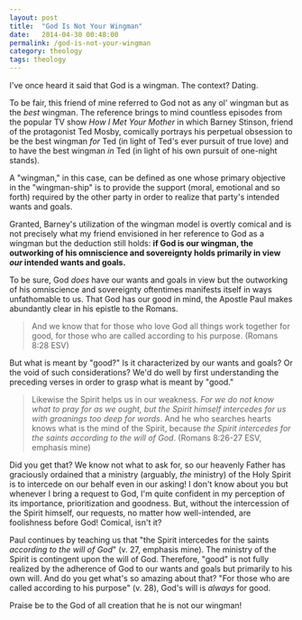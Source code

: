 ```yaml
---
layout: post
title:  "God Is Not Your Wingman"
date:   2014-04-30 00:48:00
permalink: /god-is-not-your-wingman
category: theology
tags: theology
---
```

I've once heard it said that God is a wingman. The context? Dating.

To be fair, this friend of mine referred to God not as any ol' wingman but as the *best* wingman. The reference brings to mind countless episodes from the popular TV show *How I Met Your Mother* in which Barney Stinson, friend of the protagonist Ted Mosby, comically portrays his perpetual obsession to be the best wingman *for* Ted (in light of Ted's ever pursuit of true love) and to have the best wingman *in* Ted (in light of his own pursuit of one-night stands).

A "wingman," in this case, can be defined as one whose primary objective in the "wingman-ship" is to provide the support (moral, emotional and so forth) required by the other party in order to realize that party's intended wants and goals.

Granted, Barney's utilization of the wingman model is overtly comical and is not precisely what my friend envisioned in her reference to God as a wingman but the deduction still holds: **if God is our wingman, the outworking of his omniscience and sovereignty holds primarily in view *our* intended wants and goals.** 

To be sure, God *does* have our wants and goals in view but the outworking of his omniscience and sovereignty oftentimes manifests itself in ways unfathomable to us. That God has our good in mind, the Apostle Paul makes abundantly clear in his epistle to the Romans.

> And we know that for those who love God all things work together for good, for those who are called according to his purpose. (Romans 8:28 ESV)

But what is meant by "good?" Is it characterized by our wants and goals? Or the void of such considerations? We'd do well by first understanding the preceding verses in order to grasp what is meant by "good."

> Likewise the Spirit helps us in our weakness. *For we do not know what to pray for as we ought, but the Spirit himself intercedes for us with groanings too deep for words*. And he who searches hearts knows what is the mind of the Spirit, because *the Spirit intercedes for the saints according to the will of God*. (Romans 8:26-27 ESV, emphasis mine)

Did you get that? We know not what to ask for, so our heavenly Father has graciously ordained that a ministry (arguably, *the* ministry) of the Holy Spirit is to intercede on our behalf even in our asking! I don't know about you but whenever I bring a request to God, I'm quite confident in my perception of its importance, prioritization and goodness. But, without the intercession of the Spirit himself, our requests, no matter how well-intended, are foolishness before God! Comical, isn't it?

Paul continues by teaching us that "the Spirit intercedes for the saints *according to the will of God*" (v. 27, emphasis mine). The ministry of the Spirit is contingent upon the will of God. Therefore, "good" is not fully realized by the adherence of God to our wants and goals but primarily to his own will. And do you get what's so amazing about that? "For those who are called according to his purpose" (v. 28), God's will is *always* for good.

Praise be to the God of all creation that he is not our wingman!
